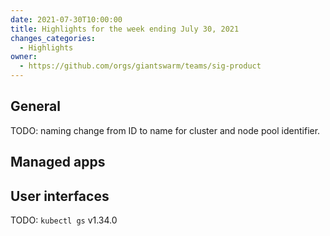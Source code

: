 ```yaml
---
date: 2021-07-30T10:00:00
title: Highlights for the week ending July 30, 2021
changes_categories:
  - Highlights
owner:
  - https://github.com/orgs/giantswarm/teams/sig-product
---
```


## General

TODO: naming change from ID to name for cluster and node pool identifier.

## Managed apps

## User interfaces

TODO: `kubectl gs` v1.34.0
